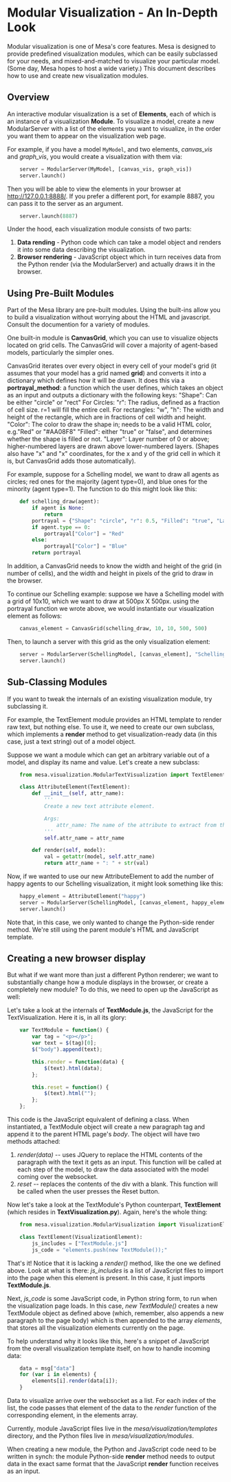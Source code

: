 Modular Visualization - An In-Depth Look
========================================

Modular visualization is one of Mesa's core features. Mesa is designed to provide predefined visualization modules, which can be easily subclassed for your needs, and mixed-and-matched to visualize your particular model. (Some day, Mesa hopes to host a wide variety.) This document describes how to use and create new visualization modules.

## Overview

An interactive modular visualization is a set of **Elements**, each of which is an instance of a visualization **Module**. To visualize a model, create a new ModularServer with a list of the elements you want to visualize, in the order you want them to appear on the visualization web page.

For example, if you have a model `MyModel`, and two elements, *canvas_vis* and *graph_vis*, you would create a visualization with them via:
```python
    server = ModularServer(MyModel, [canvas_vis, graph_vis])
    server.launch()
```
Then you will be able to view the elements in your browser at http://127.0.0.1:8888/. If you prefer a different port, for example 8887, you can pass it to the server as an argument.
```python
    server.launch(8887)
```
Under the hood, each visualization module consists of two parts:
1. **Data rending** - Python code which can take a model object and renders it into some data describing the visualization.
2. **Browser rendering** - JavaScript object which in turn receives data from the Python render (via the ModularServer) and actually draws it in the browser.

## Using Pre-Built Modules

Part of the Mesa library are pre-built modules. Using the built-ins allow you to build a visualization without worrying about the HTML and javascript. Consult the documention for a variety of modules.

One built-in module is **CanvasGrid**, which you can use to visualize objects located on grid cells. The CanvasGrid will cover a majority of agent-based models, particularly the simpler ones.

CanvasGrid iterates over every object in every cell of your model's grid (it assumes that your model has a grid named **grid**) and converts it into a dictionary which defines how it will be drawn. It does this via a **portrayal_method**: a function which the user defines, which takes an object as an input and outputs a dictionary with the following keys:
    "Shape": Can be either "circle" or "rect"
        For Circles:
            "r": The radius, defined as a fraction of cell size. r=1 will fill the entire cell.
        For rectangles:
            "w", "h": The width and height of the rectangle, which are in fractions of cell width and height.
    "Color": The color to draw the shape in; needs to be a valid HTML color, e.g."Red" or "#AA08F8"
    "Filled": either "true" or "false", and determines whether the shape is filled or not.
    "Layer": Layer number of 0 or above; higher-numbered layers are drawn above lower-numbered layers.
    (Shapes also have "x" and "x" coordinates, for the x and y of the grid cell in which it is, but CanvasGrid adds those automatically).

For example, suppose for a Schelling model, we want to draw all agents as circles; red ones for the majority (agent type=0), and blue ones for the minority (agent type=1). The function to do this might look like this:

```python
    def schelling_draw(agent):
        if agent is None:
            return
        portrayal = {"Shape": "circle", "r": 0.5, "Filled": "true", "Layer": 0}
        if agent.type == 0:
            portrayal["Color"] = "Red"
        else:
            portrayal["Color"] = "Blue"
        return portrayal
```

In addition, a CanvasGrid needs to know the width and height of the grid (in number of cells), and the width and height in pixels of the grid to draw in the browser.

To continue our Schelling example: suppose we have a Schelling model with a grid of 10x10, which we want to draw at 500px X 500px. using the portrayal function we wrote above, we would instantiate our visualization element as follows:
```python
    canvas_element = CanvasGrid(schelling_draw, 10, 10, 500, 500)
```
Then, to launch a server with this grid as the only visualization element:

```python
    server = ModularServer(SchellingModel, [canvas_element], "Schelling")
    server.launch()
```
## Sub-Classing Modules

If you want to tweak the internals of an existing visualization module, try subclassing it.

For example, the TextElement module provides an HTML template to render raw text, but nothing else. To use it, we need to create our own subclass, which implements a **render** method to get visualization-ready data (in this case, just a text string) out of a model object.

Suppose we want a module which can get an arbitrary variable out of a model, and display its name and value. Let's create a new subclass:
```python
    from mesa.visualization.ModularTextVisualization import TextElement

    class AttributeElement(TextElement):
        def __init__(self, attr_name):
            '''
            Create a new text attribute element.

            Args:
                attr_name: The name of the attribute to extract from the model.
            '''
            self.attr_name = attr_name

        def render(self, model):
            val = getattr(model, self.attr_name)
            return attr_name + ": " + str(val)
```

Now, if we wanted to use our new AttributeElement to add the number of happy agents to our Schelling visualization, it might look something like this:
```python
    happy_element = AttributeElement("happy")
    server = ModularServer(SchellingModel, [canvas_element, happy_element], "Schelling")
    server.launch()
```

Note that, in this case, we only wanted to change the Python-side render method. We're still using the parent module's HTML and JavaScript template.

## Creating a new browser display

But what if we want more than just a different Python renderer; we want to substantially change how a module displays in the browser, or create a completely new module? To do this, we need to open up the JavaScript as well:

Let's take a look at the internals of **TextModule.js**, the  JavaScript for the TextVisualization. Here it is, in all its glory:
```javascript
    var TextModule = function() {
        var tag = "<p></p>";
        var text = $(tag)[0];
        $("body").append(text);

        this.render = function(data) {
            $(text).html(data);
        };

        this.reset = function() {
            $(text).html("");
        };
    };
```

This code is the JavaScript equivalent of defining a class. When instantiated, a TextModule object will create a new paragraph tag and append it to the parent HTML page's *body*. The object will have two methods attached:
1. *render(data)* -- uses JQuery to replace the HTML contents of the paragraph with the text it gets as an input. This function will be called at each step of the model, to draw the data associated with the model coming over the websocket.
2. *reset* -- replaces the contents of the div with a blank. This function will be called when the user presses the Reset button.

Now let's take a look at the TextModule's Python counterpart, **TextElement** (which resides in **TextVisualization.py**). Again, here's the whole thing:
```python
    from mesa.visualization.ModularVisualization import VisualizationElement

    class TextElement(VisualizationElement):
        js_includes = ["TextModule.js"]
        js_code = "elements.push(new TextModule());"
```
That's it! Notice that it is lacking a *render()* method, like the one we defined above. Look at what is there: *js_includes* is a list of JavaScript files to import into the page when this element is present. In this case, it just imports **TextModule.js**.

Next, *js_code* is some JavaScript code, in Python string form, to run when the visualization page loads. In this case, *new TextModule()* creates a new TextModule object as defined above (which, remember, also appends a new paragraph to the page body) which is then appended to the array *elements*, that stores all the visualization elements currently on the page.

To help understand why it looks like this, here's a snippet of JavaScript from the overall visualization template itself, on how to handle incoming data:
```javascript
    data = msg["data"]
    for (var i in elements) {
        elements[i].render(data[i]);
    }
```
Data to visualize arrive over the websocket as a list. For each index of the list, the code passes that element of the data to the *render* function of the corresponding element, in the elements array.

Currently, module JavaScript files live in the *mesa/visualization/templates* directory, and the Python files live in *mesa/visualization/modules*.

When creating a new module, the Python and JavaScript code need to be written in synch: the module Python-side **render** method needs to output data in the exact same format that the JavaScript **render** function receives as an input.



